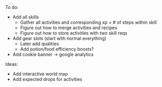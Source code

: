 To do:
- Add all skills
    - Gather all activities and corresponding xp + # of steps within skill
    - Figure out how to merge activities and recipes
    - Figure out how to store activities with two skill reqs
- Add gear slots (start with normal everything)
    - Later add qualities
    - Add potion/food efficiency boosts?
- Add cookie banner -> google analytics


Ideas:
- Add interactive world map
- Add expected drops for activities
